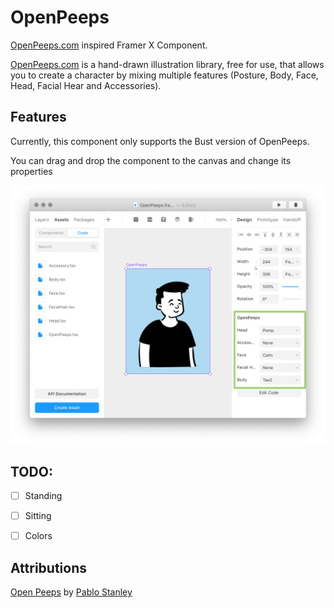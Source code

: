 # OpenPeeps

[OpenPeeps.com](https://www.openpeeps.com/) inspired Framer X Component.

[OpenPeeps.com](https://www.openpeeps.com/) is a hand-drawn illustration library, free for use, that allows you to create a character by mixing multiple features (Posture, Body, Face, Head, Facial Hear and Accessories).

## Features

Currently, this component only supports the Bust version of OpenPeeps.

You can drag and drop the component to the canvas and change its properties

![usage](usage-screenshot.png)

## TODO:

- [ ] Standing
- [ ] Sitting
- [ ] Colors


## Attributions

[Open Peeps](https://www.openpeeps.com/) by [Pablo Stanley](https://www.instagram.com/pablostanley/)